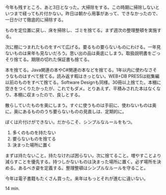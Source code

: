 今年も残すところ、あと3日となった。大掃除をする。この時期に掃除しないといつまで経っても片付かない。昨日は朝から用事があって、できなかったので、一日かけて徹底的に掃除する。

ものを定位置に戻し、床を掃除し、ゴミを捨てる。まず週次の整理整頓を実施する。

次に棚につまれたものをすべて広げる。要るもの要らないものにわける。一年見ないものは来年も見ないだろう。思い出の品は奥底にしまう。取扱説明書をごっそり捨てる。期限の切れた保証書も捨てる。

本を捨てる。Java関連の本やC#関連の本などを捨てる。1年以内に使わなさそうなものはすべて捨てる。読み返す暇はきっとない。WEB+DB PRESSは総集編以前のものをすべて捨てる。Software Designも同様。30冊以上捨てた。本棚に空きをつくりたかったが、これでもダメ。とりあえず、平積みされた本はなくなり、本棚に収まったので、良しとする。

散らしていたものを奥にしまう。すぐに使うものは手前に、使わないものは奥に。奥にあるもののうち要らないものの見直しは、定期的に。

ぼくは片付けができない。だからこそ、シンプルなルールをもつ。

1. 多くのものを持たない
2. 要らないものを捨てる
3. 決まった場所に置く

まずは持たないこと。持たなければ困らない。次に捨てること。増やすことより減らすことを優先する。持つしかないものは決まった場所に置く。必ず場所を決める。あるべき姿を定義する。整理整頓はシンプルなルールを守ること。

今年は電子書籍もたくさん買った。来年はもっとそれが進むに違いない。

14 min.
